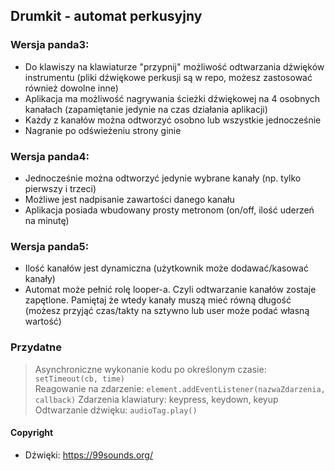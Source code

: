 ## Drumkit - automat perkusyjny

### Wersja panda3:

- Do klawiszy na klawiaturze "przypnij" możliwość odtwarzania dźwięków instrumentu (pliki dźwiękowe perkusji są w repo, możesz zastosować również dowolne inne)
- Aplikacja ma możliwość nagrywania ścieżki dźwiękowej na 4 osobnych kanałach (zapamiętanie jedynie na czas działania aplikacji)
- Każdy z kanałów można odtworzyć osobno lub wszystkie jednocześnie
- Nagranie po odświeżeniu strony ginie

### Wersja panda4:

- Jednocześnie można odtworzyć jedynie wybrane kanały (np. tylko pierwszy i trzeci)
- Możliwe jest nadpisanie zawartości danego kanału
- Aplikacja posiada wbudowany prosty metronom (on/off, ilość uderzeń na minutę)

### Wersja panda5:

- Ilość kanałów jest dynamiczna (użytkownik może dodawać/kasować kanały)
- Automat może pełnić rolę looper-a. Czyli odtwarzanie kanałów zostaje zapętlone. Pamiętaj że wtedy kanały muszą mieć równą długość (możesz przyjąć czas/takty na sztywno lub user może podać własną wartość)

### Przydatne

> Asynchroniczne wykonanie kodu po określonym czasie:
> `setTimeout(cb, time)`  
> Reagowanie na zdarzenie:
> `element.addEventListener(nazwaZdarzenia, callback)`
> Zdarzenia klawiatury: keypress, keydown, keyup  
> Odtwarzanie dźwięku:
> `audioTag.play()`

#### Copyright

- Dźwięki: https://99sounds.org/
